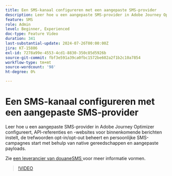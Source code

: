 ```yaml
---
title: Een SMS-kanaal configureren met een aangepaste SMS-provider
description: Leer hoe u een aangepaste SMS-provider in Adobe Journey Optimizer configureert, API-referenties en -websites voor binnenkomende berichten instelt, de trefwoorden opt-in/opt-out beheert en persoonlijke SMS-campagnes start met behulp van native gereedschappen en aangepaste payloads.
feature: SMS
role: Admin
level: Beginner, Experienced
doc-type: Feature Video
duration: 341
last-substantial-update: 2024-07-26T00:00:00Z
jira: KT-15886
exl-id: 7278a99e-4553-4cd1-8830-350c85d5926b
source-git-commit: fbf3e591a39ca0fbc1572be602a2f1b2c10a7854
workflow-type: tm+mt
source-wordcount: '98'
ht-degree: 0%

---
```


# Een SMS-kanaal configureren met een aangepaste SMS-provider

Leer hoe u een aangepaste SMS-provider in Adobe Journey Optimizer configureert, API-referenties en -websites voor binnenkomende berichten instelt, de trefwoorden opt-in/opt-out beheert en persoonlijke SMS-campagnes start met behulp van native gereedschappen en aangepaste payloads.

Zie [ een leverancier van douaneSMS ](https://experienceleague.adobe.com/nl/docs/journey-optimizer/using/channels/sms/configure-sms/sms-configuration-custom) voor meer informatie vormen.

>[!VIDEO](https://video.tv.adobe.com/v/3431625/?learn=on&enablevpops)
